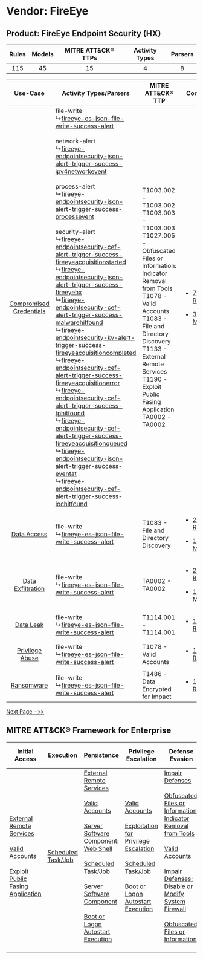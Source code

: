 Vendor: FireEye
===============
Product: FireEye Endpoint Security (HX)
---------------------------------------
| Rules | Models | MITRE ATT&CK® TTPs | Activity Types | Parsers |
|:-----:|:------:|:------------------:|:--------------:|:-------:|
|  115  |   45   |         15         |       4        |    8    |

|    Use-Case    | Activity Types/Parsers    | MITRE ATT&CK® TTP    | Content    |
|:----:| ---- | ---- | ---- |
| [Compromised Credentials](../../../UseCases/uc_compromised_credentials.md) |  file-write<br> ↳[fireeye-es-json-file-write-success-alert](Ps/pC_fireeyeesjsonfilewritesuccessalert.md)<br><br> network-alert<br> ↳[fireeye-endpointsecurity-json-alert-trigger-success-ipv4networkevent](Ps/pC_fireeyeendpointsecurityjsonalerttriggersuccessipv4networkevent.md)<br><br> process-alert<br> ↳[fireeye-endpointsecurity-json-alert-trigger-success-processevent](Ps/pC_fireeyeendpointsecurityjsonalerttriggersuccessprocessevent.md)<br><br> security-alert<br> ↳[fireeye-endpointsecurity-cef-alert-trigger-success-fireeyeacquisitionstarted](Ps/pC_fireeyeendpointsecuritycefalerttriggersuccessfireeyeacquisitionstarted.md)<br> ↳[fireeye-endpointsecurity-json-alert-trigger-success-fireeyehx](Ps/pC_fireeyeendpointsecurityjsonalerttriggersuccessfireeyehx.md)<br> ↳[fireeye-endpointsecurity-cef-alert-trigger-success-malwarehitfound](Ps/pC_fireeyeendpointsecuritycefalerttriggersuccessmalwarehitfound.md)<br> ↳[fireeye-endpointsecurity-kv-alert-trigger-success-fireeyeacquisitioncompleted](Ps/pC_fireeyeendpointsecuritykvalerttriggersuccessfireeyeacquisitioncompleted.md)<br> ↳[fireeye-endpointsecurity-cef-alert-trigger-success-fireeyeacquisitionerror](Ps/pC_fireeyeendpointsecuritycefalerttriggersuccessfireeyeacquisitionerror.md)<br> ↳[fireeye-endpointsecurity-cef-alert-trigger-success-tphitfound](Ps/pC_fireeyeendpointsecuritycefalerttriggersuccesstphitfound.md)<br> ↳[fireeye-endpointsecurity-cef-alert-trigger-success-fireeyeacquisitionqueued](Ps/pC_fireeyeendpointsecuritycefalerttriggersuccessfireeyeacquisitionqueued.md)<br> ↳[fireeye-endpointsecurity-json-alert-trigger-success-eventat](Ps/pC_fireeyeendpointsecurityjsonalerttriggersuccesseventat.md)<br> ↳[fireeye-endpointsecurity-cef-alert-trigger-success-iochitfound](Ps/pC_fireeyeendpointsecuritycefalerttriggersuccessiochitfound.md)<br> | T1003.002 - T1003.002<br>T1003.003 - T1003.003<br>T1027.005 - Obfuscated Files or Information: Indicator Removal from Tools<br>T1078 - Valid Accounts<br>T1083 - File and Directory Discovery<br>T1133 - External Remote Services<br>T1190 - Exploit Public Fasing Application<br>TA0002 - TA0002<br> | [<ul><li>76 Rules</li></ul><ul><li>34 Models</li></ul>](RM/r_m_fireeye_fireeye_endpoint_security_(hx)_Compromised_Credentials.md) |
|    [Data Access](../../../UseCases/uc_data_access.md)    |  file-write<br> ↳[fireeye-es-json-file-write-success-alert](Ps/pC_fireeyeesjsonfilewritesuccessalert.md)<br>    | T1083 - File and Directory Discovery<br>    | [<ul><li>24 Rules</li></ul><ul><li>13 Models</li></ul>](RM/r_m_fireeye_fireeye_endpoint_security_(hx)_Data_Access.md)    |
|       [Data Exfiltration](../../../UseCases/uc_data_exfiltration.md)       |  file-write<br> ↳[fireeye-es-json-file-write-success-alert](Ps/pC_fireeyeesjsonfilewritesuccessalert.md)<br>    | TA0002 - TA0002<br>    | [<ul><li>2 Rules</li></ul><ul><li>1 Models</li></ul>](RM/r_m_fireeye_fireeye_endpoint_security_(hx)_Data_Exfiltration.md)         |
|    [Data Leak](../../../UseCases/uc_data_leak.md)    |  file-write<br> ↳[fireeye-es-json-file-write-success-alert](Ps/pC_fireeyeesjsonfilewritesuccessalert.md)<br>    | T1114.001 - T1114.001<br>    | [<ul><li>1 Rules</li></ul>](RM/r_m_fireeye_fireeye_endpoint_security_(hx)_Data_Leak.md)    |
|         [Privilege Abuse](../../../UseCases/uc_privilege_abuse.md)         |  file-write<br> ↳[fireeye-es-json-file-write-success-alert](Ps/pC_fireeyeesjsonfilewritesuccessalert.md)<br>    | T1078 - Valid Accounts<br>    | [<ul><li>1 Rules</li></ul>](RM/r_m_fireeye_fireeye_endpoint_security_(hx)_Privilege_Abuse.md)    |
|    [Ransomware](../../../UseCases/uc_ransomware.md)    |  file-write<br> ↳[fireeye-es-json-file-write-success-alert](Ps/pC_fireeyeesjsonfilewritesuccessalert.md)<br>    | T1486 - Data Encrypted for Impact<br>    | [<ul><li>1 Rules</li></ul>](RM/r_m_fireeye_fireeye_endpoint_security_(hx)_Ransomware.md)    |
[Next Page -->>](2_ds_fireeye_fireeye_endpoint_security_(hx).md)

MITRE ATT&CK® Framework for Enterprise
--------------------------------------
| Initial Access                                                                                                                                                                                                                         | Execution                                                               | Persistence                                                                                                                                                                                                                                                                                                                                                                                                                                                                              | Privilege Escalation                                                                                                                                                                                                                                                                                                       | Defense Evasion                                                                                                                                                                                                                                                                                                                                                                                                                                              | Credential Access                                                          | Discovery                                                                         | Lateral Movement | Collection                                                            | Command and Control | Exfiltration | Impact                                                                         |
| -------------------------------------------------------------------------------------------------------------------------------------------------------------------------------------------------------------------------------------- | ----------------------------------------------------------------------- | ---------------------------------------------------------------------------------------------------------------------------------------------------------------------------------------------------------------------------------------------------------------------------------------------------------------------------------------------------------------------------------------------------------------------------------------------------------------------------------------- | -------------------------------------------------------------------------------------------------------------------------------------------------------------------------------------------------------------------------------------------------------------------------------------------------------------------------- | ------------------------------------------------------------------------------------------------------------------------------------------------------------------------------------------------------------------------------------------------------------------------------------------------------------------------------------------------------------------------------------------------------------------------------------------------------------ | -------------------------------------------------------------------------- | --------------------------------------------------------------------------------- | ---------------- | --------------------------------------------------------------------- | ------------------- | ------------ | ------------------------------------------------------------------------------ |
| [External Remote Services](https://attack.mitre.org/techniques/T1133)<br><br>[Valid Accounts](https://attack.mitre.org/techniques/T1078)<br><br>[Exploit Public Fasing Application](https://attack.mitre.org/techniques/T1190)<br><br> | [Scheduled Task/Job](https://attack.mitre.org/techniques/T1053)<br><br> | [External Remote Services](https://attack.mitre.org/techniques/T1133)<br><br>[Valid Accounts](https://attack.mitre.org/techniques/T1078)<br><br>[Server Software Component: Web Shell](https://attack.mitre.org/techniques/T1505/003)<br><br>[Scheduled Task/Job](https://attack.mitre.org/techniques/T1053)<br><br>[Server Software Component](https://attack.mitre.org/techniques/T1505)<br><br>[Boot or Logon Autostart Execution](https://attack.mitre.org/techniques/T1547)<br><br> | [Valid Accounts](https://attack.mitre.org/techniques/T1078)<br><br>[Exploitation for Privilege Escalation](https://attack.mitre.org/techniques/T1068)<br><br>[Scheduled Task/Job](https://attack.mitre.org/techniques/T1053)<br><br>[Boot or Logon Autostart Execution](https://attack.mitre.org/techniques/T1547)<br><br> | [Impair Defenses](https://attack.mitre.org/techniques/T1562)<br><br>[Obfuscated Files or Information: Indicator Removal from Tools](https://attack.mitre.org/techniques/T1027/005)<br><br>[Valid Accounts](https://attack.mitre.org/techniques/T1078)<br><br>[Impair Defenses: Disable or Modify System Firewall](https://attack.mitre.org/techniques/T1562/004)<br><br>[Obfuscated Files or Information](https://attack.mitre.org/techniques/T1027)<br><br> | [OS Credential Dumping](https://attack.mitre.org/techniques/T1003)<br><br> | [File and Directory Discovery](https://attack.mitre.org/techniques/T1083)<br><br> |                  | [Email Collection](https://attack.mitre.org/techniques/T1114)<br><br> |                     |              | [Data Encrypted for Impact](https://attack.mitre.org/techniques/T1486)<br><br> |